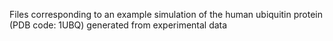 Files corresponding to an example simulation of the human ubiquitin protein (PDB code: 1UBQ) generated from experimental data
